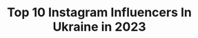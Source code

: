 ---
title: Top 10 Instagram Influencers In Ukraine in 2023
description: >-
  Find top Instagram influencers in Ukraine in 2023. Most popular hashtags: #artofinstagram #duende #photography.
platform: Instagram
hits: 3438
text_top: Analyze the best Instagram accounts on inBeat.
text_bottom: inBeat aggregates 3438 Instagram influencers like this in Ukraine for you to contact.
profiles:
  - username: "chickover61"
    fullname: >-
      Inga Fitness Blogger
    bio: >-
      60лет/60уо 👵Бабушка 🤸Фитнес инструктор 🏋️Персональные тренировки 📞+375296864386 🤼Групповые занятия
    location: "Ukraine"
    followers: 8449
    engagement: 1780
    commentsToLikes: 0.093210
    id: ckap0ljk7qtze0i780zusfkbw
    verified: false
    hashtags: ""
  - username: "holovenko_photo"
    fullname: >-
      
    bio: >-
      Wedding & Love Story Ivano-Frankivsk🔸Lviv🔸Kiev 📲+380961037779
    location: "Ukraine"
    followers: 10630
    engagement: 1349
    commentsToLikes: 0.086410
    id: ck5qcyjcosyeh0i11emumhcks
    verified: false
    hashtags: "#holovenko, #weddingdress, #holovenkophotography, #engaged"
  - username: "begalisvetlana"
    fullname: >-
      𝐒 𝐕 𝐄 𝐓 𝐋 𝐀 𝐍 𝐀⠀⠀𝐀 𝐑 𝐓
    bio: >-
      • Self-taught artist based in Ukraine 🇺🇦 ⠀ • рисую портреты по фото 📩 contact • begali.sveta@gmail.com ⠀
    location: "Ukraine"
    followers: 46417
    engagement: 838
    commentsToLikes: 0.057133
    id: ck14jrlzqltug0i19dyqm2358
    verified: false
    hashtags: "#pencildraw, #hypnotizing, #artistic, #drawingartist"
  - username: "kriisxtell"
    fullname: >-
      𝒷𝓇𝑜𝓀𝑒𝓃.
    bio: >-
      •𝟙𝟝 𝕪.𝕠.🤍 •𝕞𝕠𝕕𝕖𝕝 •𝕤𝕚𝕟𝕘𝕖𝕣 𝓚𝓲𝓮𝓿 🪐
    location: "Ukraine"
    followers: 2502
    engagement: 3018
    commentsToLikes: 0.223071
    id: ckap2249bx1rb0i78a3z92x7c
    verified: false
    hashtags: ""
  - username: "_kerolain_1507_"
    fullname: >-
      Каролінка❤️
    bio: >-
      19 ᵞ.ᴼ🦄✨🌺 •Birthday 15-july🎂 •ˢ ᵀ ᵁ ᴰ ᴱ ᴺ ᵀ of a medical college 💉👩🏼‍⚕️ •"ℬ.ℳ.𝒦 " 3/4 •Telegram ⬇️
    location: "Ukraine"
    followers: 2790
    engagement: 2351
    commentsToLikes: 0.194870
    id: ckf5lh53tpjeg0j233bq0j9mc
    verified: false
    hashtags: "#makeupschool"
  - username: "himdess"
    fullname: >-
      Кто такой Хаймолт💫
    bio: >-
      трек ОРЕО👇🏻
    location: "Ukraine"
    followers: 6842
    engagement: 1784
    commentsToLikes: 0.159363
    id: ckaovsoob5zs10i78hkniz7fg
    verified: false
    hashtags: "#oreo"
  - username: "vorot1ntsev"
    fullname: >-
      Воротинцев♦️Фотограф Упаковщик
    bio: >-
      Артём⛑Создаю продающий Визуал И ФОТОконтент, повышая $ Экспертам ⠀ 🥩О Визуале,Продажах и Продвижении 🚩Больше работ - @vorot.raw
    location: "Ukraine"
    followers: 18808
    engagement: 1751
    commentsToLikes: 0.100573
    id: ck5c3oncazqyw0i11lw05qgvw
    verified: false
    hashtags: "#vscocamua, #igkiev, #s1mple, #vorot"
  - username: "verbaaa"
    fullname: >-
      YULIA VERBYNETS
    bio: >-
      Та сама Верба😈 ⠀ 👩🏼‍🦰 рижі коси у відпустці ⠀ 📊 FORBES TOP 30 🥇 БЛОГЕР РОКУ 2020 🏆 LIFESTYLE BLOGGER 2019 ⠀ 📮 реклама @verbaaa_cooperation
    location: "Ukraine"
    followers: 1634032
    engagement: 1709
    commentsToLikes: 0.041819
    id: ck6tv30k2jvue0j71kj73mbne
    verified: false
    hashtags: ""
  - username: "_kisix_"
    fullname: >-
      💘Каррртавый Boy💘
    bio: >-
      😍-Принимаю мгновенно 🔞-Зашёл-подпишись 💦-Фром Украина 🌟-Реклама, Сотрудничество @kisix.piar
    location: "Ukraine"
    followers: 72947
    engagement: 1226
    commentsToLikes: 0.156621
    id: ck15uvzx8oruy0i19m0huv3go
    verified: false
    hashtags: ""
  - username: "dasha_ulyanovaa"
    fullname: >-
      Dasha Ulyanova
    bio: >-
      🌹Победительница «Холостяк 10» 🥇Мастер спорта по гимнастике 💌Сотрудничество @ulyanova_co 🎗Тренер по стретчингу @ulyanova_stretching
    location: "Ukraine"
    followers: 311537
    engagement: 1205
    commentsToLikes: 0.040150
    id: ckap40g1i5awy0i78c3ewe5pc
    verified: false
    hashtags: "#dynamokyiv, #dynamokiev, #juventus, #dynamojuventus"
---